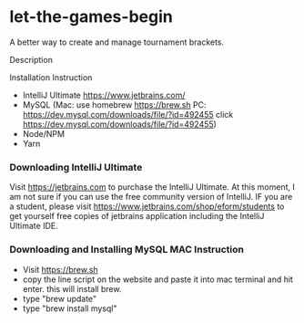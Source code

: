 # let-the-games-begin
A better way to create and manage tournament brackets.

Description

Installation Instruction
- IntelliJ Ultimate https://www.jetbrains.com/
- MySQL (Mac: use homebrew https://brew.sh   PC: https://dev.mysql.com/downloads/file/?id=492455 click https://dev.mysql.com/downloads/file/?id=492455)
- Node/NPM
- Yarn

### Downloading IntelliJ Ultimate
Visit https://jetbrains.com to purchase the IntelliJ Ultimate. At this moment, I am not sure if you can use the free community version of IntelliJ. IF you are a student, please visit https://www.jetbrains.com/shop/eform/students to get yourself free copies of jetbrains application including the IntelliJ Ultimate IDE.

### Downloading and Installing MySQL MAC Instruction
- Visit https://brew.sh
- copy the line script on the website and paste it into mac terminal and hit enter. this will install brew.
- type "brew update"
- type "brew install mysql"

